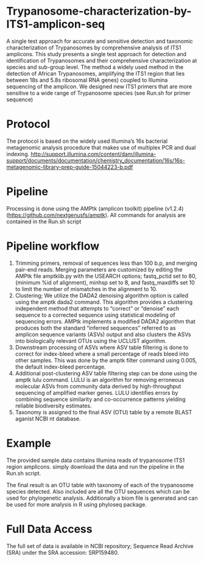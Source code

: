 # Trypanosome-characterization-by-ITS1-amplicon-seq
A single test approach for accurate and sensitive detection and taxonomic characterization of Trypanosomes by comprehensive analysis of ITS1 amplicons.
  This study presents a single test approach for detection and identification of Trypanosomes and their comprehensive characterization at species and sub-group level. 
The method a widely used method in the detection of African Trypanosomes, amplifying the ITS1 region that lies between 18s and 5.8s ribosomal RNA genes) coupled to Illumina sequencing of the amplicon.
  We designed new ITS1 primers that are more sensitive to a wide range of Trypanosome species (see Run.sh for primer sequence)
# Protocol
The protocol is based on the widely used Illumina’s 16s bacterial metagenomic analysis procedure that makes use of multiplex PCR and dual indexing. http://support.illumina.com/content/dam/illumina-support/documents/documentation/chemistry_documentation/16s/16s-metagenomic-library-prep-guide-15044223-b.pdf

# Pipeline
Processing is done using the AMPtk (amplicon toolkit) pipeline (v1.2.4) (https://github.com/nextgenusfs/amptk).
All commands for analysis are contained in the Run.sh script 
# Pipeline workflow
1) Trimming primers, removal of sequences less than 100 b.p, and merging pair-end reads. Merging parameters are customized by editing the AMPtk file amptklib.py with the USEARCH options; fastq_pctid set to 80, (minimum %id of alignment), minhsp set to 8, and fastq_maxdiffs set 10 to limit the number of mismatches in the alignment to 10.
2) Clustering; We utilize the DADA2 denoising algorithm option is called using the amptk dada2 command. This algorithm provides a clustering independent method that attempts to “correct” or “denoise” each sequence to a corrected sequence using statistical modeling of sequencing errors. AMPtk implements a modified DADA2 algorithm that produces both the standard “inferred sequences” referred to as amplicon sequence variants (ASVs) output and also clusters the ASVs into biologically relevant OTUs using the UCLUST algorithm.
3) Downstream processing of ASVs where ASV table filtering is done to correct for index-bleed where a small percentage of reads bleed into other samples. This was done by the amptk filter command using 0.005, the default index-bleed percentage. 
4) Additional post-clustering ASV table filtering step can be done using the amptk lulu command. LULU is an algorithm for removing erroneous molecular ASVs from community data derived by high-throughput sequencing of amplified marker genes. LULU identifies errors by combining sequence similarity and co-occurrence patterns yielding reliable biodiversity estimates. 
5) Taxonomy is assigned to the final ASV (OTU) table by a remote BLAST aganist NCBI nt database.

# Example
The provided sample data contains Illumina reads of trypanosome ITS1 region amplicons. simply download the data and run the pipeline in the Run.sh script.

The final result is an OTU table with taxonomy of each of the trypanosome species detected. Also included are all the OTU sequences which can be used for phylogenetic analysis. Additionally a biom file is generated and can be used for more analysis in R using phyloseq package.

# Full Data Access
The full set of data is available in NCBI repository; Sequence Read Archive (SRA) under the SRA accession: SRP159480.
